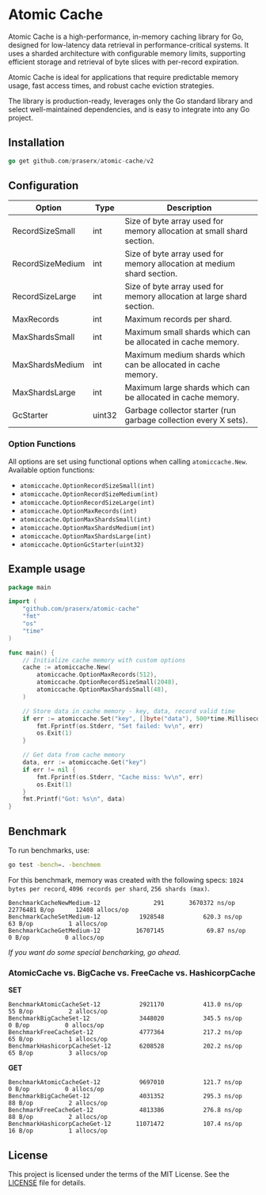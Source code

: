 # Atomic Cache

Atomic Cache is a high-performance, in-memory caching library for Go, designed for low-latency data retrieval in performance-critical systems. It uses a sharded architecture with configurable memory limits, supporting efficient storage and retrieval of byte slices with per-record expiration.

Atomic Cache is ideal for applications that require predictable memory usage, fast access times, and robust cache eviction strategies.

The library is production-ready, leverages only the Go standard library and select well-maintained dependencies, and is easy to integrate into any Go project.

## Installation

```go
go get github.com/praserx/atomic-cache/v2
```

## Configuration

| Option                | Type    | Description                                                            |
| ----------------------| ------- | ---------------------------------------------------------------------- |
| RecordSizeSmall       | int     | Size of byte array used for memory allocation at small shard section.  |
| RecordSizeMedium      | int     | Size of byte array used for memory allocation at medium shard section. |
| RecordSizeLarge       | int     | Size of byte array used for memory allocation at large shard section.  |
| MaxRecords            | int     | Maximum records per shard.                                             |
| MaxShardsSmall        | int     | Maximum small shards which can be allocated in cache memory.           |
| MaxShardsMedium       | int     | Maximum medium shards which can be allocated in cache memory.          |
| MaxShardsLarge        | int     | Maximum large shards which can be allocated in cache memory.           |
| GcStarter             | uint32  | Garbage collector starter (run garbage collection every X sets).       |

### Option Functions

All options are set using functional options when calling `atomiccache.New`. Available option functions:

- `atomiccache.OptionRecordSizeSmall(int)`
- `atomiccache.OptionRecordSizeMedium(int)`
- `atomiccache.OptionRecordSizeLarge(int)`
- `atomiccache.OptionMaxRecords(int)`
- `atomiccache.OptionMaxShardsSmall(int)`
- `atomiccache.OptionMaxShardsMedium(int)`
- `atomiccache.OptionMaxShardsLarge(int)`
- `atomiccache.OptionGcStarter(uint32)`
     
## Example usage

```go
package main

import (
    "github.com/praserx/atomic-cache"
    "fmt"
    "os"
    "time"
)

func main() {
    // Initialize cache memory with custom options
    cache := atomiccache.New(
        atomiccache.OptionMaxRecords(512),
        atomiccache.OptionRecordSizeSmall(2048),
        atomiccache.OptionMaxShardsSmall(48),
    )

    // Store data in cache memory - key, data, record valid time
    if err := atomiccache.Set("key", []byte("data"), 500*time.Millisecond); err != nil {
        fmt.Fprintf(os.Stderr, "Set failed: %v\n", err)
        os.Exit(1)
    }

    // Get data from cache memory
    data, err := atomiccache.Get("key")
    if err != nil {
        fmt.Fprintf(os.Stderr, "Cache miss: %v\n", err)
        os.Exit(1)
    }
    fmt.Printf("Got: %s\n", data)
}
```

## Benchmark

To run benchmarks, use:

```sh
go test -bench=. -benchmem
```

For this benchmark, memory was created with the following specs: `1024 bytes per record`, `4096 records per shard`, `256 shards (max)`.

```
BenchmarkCacheNewMedium-12       	     291	   3670372 ns/op	22776481 B/op	   12408 allocs/op
BenchmarkCacheSetMedium-12       	 1928548	       620.3 ns/op	      63 B/op	       1 allocs/op
BenchmarkCacheGetMedium-12       	16707145	        69.87 ns/op	       0 B/op	       0 allocs/op
```

*If you want do some special bencharking, go ahead.*

### AtomicCache vs. BigCache vs. FreeCache vs. HashicorpCache

**SET**
```
BenchmarkAtomicCacheSet-12       	 2921170	       413.0 ns/op	      55 B/op	       2 allocs/op
BenchmarkBigCacheSet-12          	 3448020	       345.5 ns/op	       0 B/op	       0 allocs/op
BenchmarkFreeCacheSet-12         	 4777364	       217.2 ns/op	      65 B/op	       1 allocs/op
BenchmarkHashicorpCacheSet-12    	 6208528	       202.2 ns/op	      65 B/op	       3 allocs/op
```

**GET**
```
BenchmarkAtomicCacheGet-12       	 9697010	       121.7 ns/op	       0 B/op	       0 allocs/op
BenchmarkBigCacheGet-12          	 4031352	       295.3 ns/op	      88 B/op	       2 allocs/op
BenchmarkFreeCacheGet-12         	 4813386	       276.8 ns/op	      88 B/op	       2 allocs/op
BenchmarkHashicorpCacheGet-12    	11071472	       107.4 ns/op	      16 B/op	       1 allocs/op
```

## License

This project is licensed under the terms of the MIT License. See the [LICENSE](LICENSE) file for details.